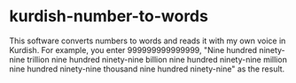 # kurdish-number-to-words
This software converts numbers to words and reads it with my own voice in Kurdish.
For example, you enter 999999999999999, "Nine hundred ninety-nine trillion nine hundred ninety-nine billion nine hundred ninety-nine million nine hundred ninety-nine thousand nine hundred ninety-nine" as the result.
